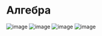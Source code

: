 # Алгебра
![image](https://github.com/Alexeeff09/MathClass/assets/126570527/436333a2-86ca-4fa2-9afe-4ab14e452d70)
![image](https://github.com/Alexeeff09/MathClass/assets/126570527/1b8d63ca-8b76-498e-aed0-cde80cfde38e)
![image](https://github.com/Alexeeff09/MathClass/assets/126570527/44b8f46b-91ae-40b0-8044-847d055b817b)
![image](https://github.com/Alexeeff09/MathClass/assets/126570527/69ab3fc4-ad03-4cd0-a303-298b86efc494)
